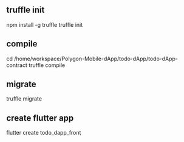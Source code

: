 ## truffle init 
npm install -g truffle
truffle init

## compile
cd /home/workspace/Polygon-Mobile-dApp/todo-dApp/todo-dApp-contract
truffle compile


## migrate 
truffle migrate


## create flutter app
flutter create todo_dapp_front